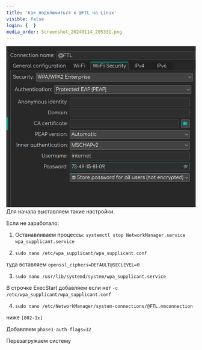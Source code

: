 ```yaml
---
title: 'Как подключиться к @FTL на Linux'
visible: false
login: {  }
media_order: Screenshot_20240114_205331.png
---
```


![Screenshot_20240114_205331](Screenshot_20240114_205331.png "Screenshot_20240114_205331")
Для начала выставляем такие настройки.

Если не заработало:
1) Останавливаем процессы:
`systemctl stop NetworkManager.service wpa_supplicant.service`

2) `sudo nano /etc/wpa_supplicant/wpa_supplicant.conf`

туда вставляем
`openssl_ciphers=DEFAULT@SECLEVEL=0`

3) `sudo nano /usr/lib/systemd/system/wpa_supplicant.service`

В строчке ExecStart добавляем если нет
`-c /etc/wpa_supplicant/wpa_supplicant.conf`

4) `sudo nano /etc/NetworkManager/system-connections/@FTL.nmconnection`

ниже `[802-1x]`

Добавляем `phase1-auth-flags=32`

Перезагружаем систему
